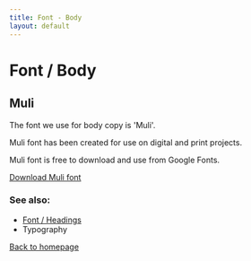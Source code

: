 ```yaml
---
title: Font - Body
layout: default
---
```


# Font / Body

## Muli

The font we use for body copy is 'Muli'.

Muli font has been created for use on digital and print projects.

Muli font is free to download and use from Google Fonts.

[Download Muli font](https://fonts.google.com/specimen/Muli)

### See also:
- [Font / Headings](/styleguide/headings)
- Typography

[Back to homepage](/styleguide/)
